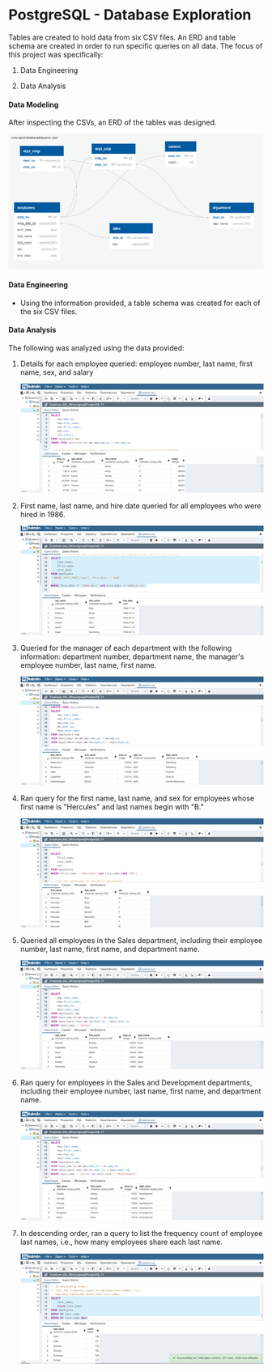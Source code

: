 # PostgreSQL - Database Exploration

Tables are created to hold data from six CSV files. An ERD and table schema are created in order to run specific queries on all data. The focus of this project was specifically:

1. Data Engineering

2. Data Analysis


#### Data Modeling

After inspecting the CSVs, an ERD of the tables was designed. 

![ERD](images/erd_pic.png)


#### Data Engineering

* Using the information provided, a table schema was created for each of the six CSV files. 


#### Data Analysis

The following was analyzed using the data provided:

1. Details for each employee queried: employee number, last name, first name, sex, and salary

    ![employee_query](images/employee_details.png)

2. First name, last name, and hire date queried for all employees who were hired in 1986.

    ![hire_date](images/1986.png)

3. Queried for the manager of each department with the following information: department number, department name, the manager's employee number, last name, first name.

    ![manager_query](images/manager.png)

4. Ran query for the first name, last name, and sex for employees whose first name is "Hercules" and last names begin with "B."

    ![specific_query](images/hercules.png)

5. Queried all employees in the Sales department, including their employee number, last name, first name, and department name.

    ![sales_department](images/sales.png)

6. Ran query for employees in the Sales and Development departments, including their employee number, last name, first name, and department name.

    ![sales_dev_query](images/sales_dev.png)

7. In descending order, ran a query to list the frequency count of employee last names, i.e., how many employees share each last name.

    ![descending_order](images/desc.png)
